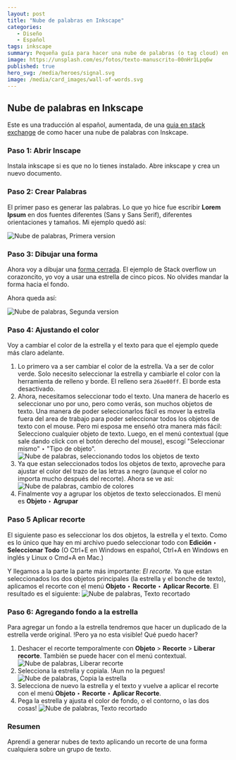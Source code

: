 ```yaml
---
layout: post
title: "Nube de palabras en Inkscape"
categories:
   - Diseño
   - Español
tags: inkscape
summary: Pequeña guía para hacer una nube de palabras (o tag cloud) en Inkscape
image: https://unsplash.com/es/fotos/texto-manuscrito-00nHr1Lpq6w
published: true
hero_svg: /media/heroes/signal.svg
image: /media/card_images/wall-of-words.svg
---
```

## Nube de palabras en Inkscape

Este es una traducción al español, aumentada, de una 
[guia en stack exchange](https://graphicdesign.stackexchange.com/questions/64892/make-words-art-in-inkscape-how-can-i-cut-the-words-out-of-a-shape) 
de como hacer una nube de palabras con Inskcape.



### Paso 1: Abrir Inscape

Instala inkscape si es que no lo tienes instalado. Abre inkscape y crea un nuevo documento.

### Paso 2: Crear Palabras

El primer paso es generar las palabras. Lo que yo hice fue escribir **Lorem Ipsum** en dos fuentes diferentes 
(Sans y Sans Serif), diferentes orientaciones y tamaños. Mi ejemplo quedó así:

![Nube de palabras, Primera version](/media/nube-palabras-inkscape/01.png)

### Paso 3: Dibujar una forma

Ahora voy a dibujar una [forma cerrada](https://inkscape.org/es-mx/doc/tutorials/shapes/tutorial-shapes.html). 
El ejemplo de Stack overflow un corazoncito, yo voy a usar una estrella de cinco picos. No olvides mandar la forma hacia
el fondo.

Ahora queda así:

![Nube de palabras, Segunda version](/media/nube-palabras-inkscape/02.png)

### Paso 4: Ajustando el color

Voy a cambiar el color de la estrella y el texto para que el ejemplo quede más claro adelante.

1. Lo primero va a ser cambiar el color de la estrella. Va a ser de color verde. Solo necesito seleccionar la estrella y 
cambiarle el color con la herramienta de relleno y borde. El relleno sera `26ae00ff`. El borde esta desactivado.
2. Ahora, necesitamos seleccionar todo el texto. Una manera de hacerlo es seleccionar uno por uno, pero como verás, son 
muchos objetos de texto. Una manera de poder seleccionarlos fácil es mover la estrella fuera del area de trabajo para
poder seleccionar todos los objetos de texto con el mouse. Pero mi esposa me enseñó otra manera más fácil: Selecciono 
cualquier objeto de texto. Luego, en el menú contextual (que sale dando click con el botón derecho del mouse), escogí 
"Seleccionar mismo" ‣ "Tipo de objeto".
![Nube de palabras, seleccionando todos los objetos de texto](/media/nube-palabras-inkscape/03.png)
3. Ya que estan seleccionados todos los objetos de texto, aproveche para ajustar el color del trazo de las letras a 
negro (aunque el color no importa mucho después del recorte). Ahora se ve asi:
![Nube de palabras, cambio de colores](/media/nube-palabras-inkscape/04.png)
4. Finalmente voy a agrupar los objetos de texto seleccionados. El menú es **Objeto** ‣ **Agrupar**

### Paso 5 Aplicar recorte

El siguiente paso es seleccionar los dos objetos, la estrella y el texto. Como es lo único que hay en mi archivo 
puedo seleccionar todo con **Edición** ‣ **Seleccionar Todo** (O Ctrl+E en Windows en español, Ctrl+A en Windows en inglés y 
Linux o Cmd+A en Mac.)

Y llegamos a la parte la parte más importante: _El recorte_. Ya que estan seleccionados los dos objetos principales (la estrella 
y el bonche de texto), aplicamos el recorte con el menú **Objeto** ‣ **Recorte** ‣ **Aplicar Recorte**. El resultado 
es el siguiente:
![Nube de palabras, Texto recortado](/media/nube-palabras-inkscape/05.png)

### Paso 6: Agregando fondo a la estrella

Para agregar un fondo a la estrella tendremos que hacer un duplicado de la estrella verde original. !Pero ya no esta visible! 
Qué puedo hacer?

1. Deshacer el recorte temporalmente con **Objeto** > **Recorte** > **Liberar recorte**. También se puede hacer con el menú contextual.
    ![Nube de palabras, Liberar recorte](/media/nube-palabras-inkscape/06.png)
2. Selecciona la estrella y copiala. !Aun no la pegues!
   ![Nube de palabras, Copia la estrella](/media/nube-palabras-inkscape/07.png)
3. Selecciona de nuevo la estrella y el texto y vuelve a aplicar el recorte con el menú **Objeto** ‣ **Recorte** ‣ **Aplicar Recorte**.
4. Pega la estrella y ajusta el color de fondo, o el contorno, o las dos cosas!
   ![Nube de palabras, Texto recortado](/media/nube-palabras-inkscape/08.png)


### Resumen

Aprendí a generar nubes de texto aplicando un recorte de una forma cualquiera sobre un grupo de texto.

